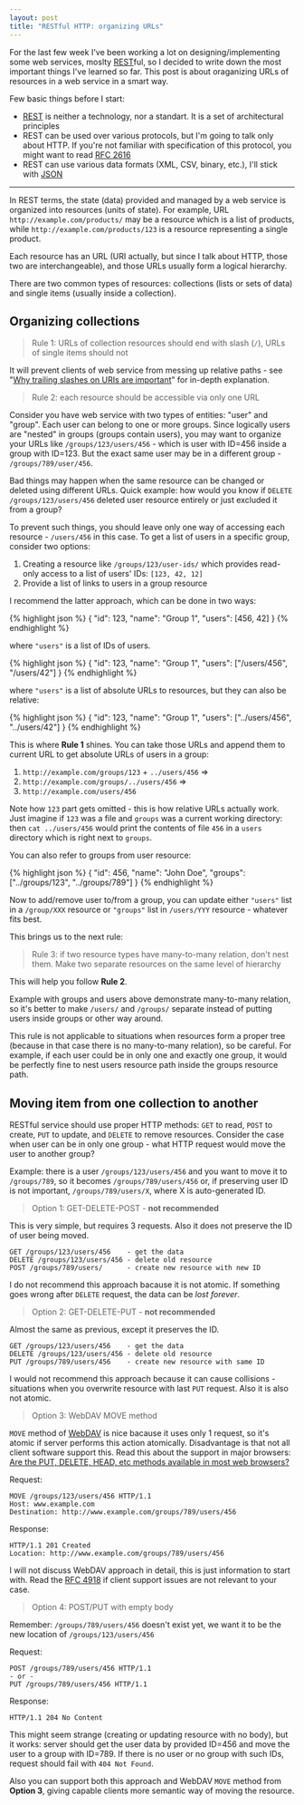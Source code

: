 ```yaml
---
layout: post
title: "RESTful HTTP: organizing URLs"
---
```


For the last few week I've been working a lot on designing/implementing some web services, moslty [REST][]ful, so I decided to write down the most important things I've learned so far. This post is about oraganizing URLs of resources in a web service in a smart way.

Few basic things before I start:

- [REST][] is neither a technology, nor a standart. It is a set of architectural principles
- REST can be used over various protocols, but I'm going to talk only about HTTP. If you're not familiar with specification of this protocol, you might want to read [RFC 2616][]
- REST can use various data formats (XML, CSV, binary, etc.), I'll stick with [JSON][]

[REST]: https://en.wikipedia.org/wiki/Representational_state_transfer
[RFC 2616]: http://tools.ietf.org/html/rfc2616
[JSON]: http://json.org/

----

In REST terms, the state (data) provided and managed by a web service is organized into resources (units of state). For example, URL `http://example.com/products/` may be a resource which is a list of products, while `http://example.com/products/123` is a resource representing a single product.

Each resource has an URL (URI actually, but since I talk about HTTP, those two are interchangeable), and those URLs usually form a logical hierarchy.

There are two common types of resources: collections (lists or sets of data) and single items (usually inside a collection).

## Organizing collections

> Rule 1: URLs of collection resources should end with slash (`/`),
> URLs of single items should not

It will prevent clients of web service from messing up relative paths - see "[Why trailing slashes on URIs are important](http://cdivilly.wordpress.com/2014/03/11/why-trailing-slashes-on-uris-are-important/)" for in-depth explanation.

> Rule 2: each resource should be accessible via only one URL

Consider you have web service with two types of entities: "user" and "group". Each user can belong to one or more groups. Since logically users are "nested" in groups (groups contain users), you may want to organize your URLs like `/groups/123/users/456` - which is user with ID=456 inside a group with ID=123. But the exact same user may be in a different group - `/groups/789/user/456`.

Bad things may happen when the same resource can be changed or deleted using different URLs. Quick example: how would you know if `DELETE /groups/123/users/456` deleted user resource entirely or just excluded it from a group?

To prevent such things, you should leave only one way of accessing each resource - `/users/456` in this case. To get a list of users in a specific group, consider two options:

1. Creating a resource like `/groups/123/user-ids/` which provides read-only access to a list of users' IDs: `[123, 42, 12]`
2. Provide a list of links to users in a group resource

I recommend the latter approach, which can be done in two ways:

{% highlight json %}
{
    "id": 123,
    "name": "Group 1",
    "users": [456, 42]
}
{% endhighlight %}

where `"users"` is a list of IDs of users.

{% highlight json %}
{
    "id": 123,
    "name": "Group 1",
    "users": ["/users/456", "/users/42"]
}
{% endhighlight %}

where `"users"` is a list of absolute URLs to resources, but they can also be relative:

{% highlight json %}
{
    "id": 123,
    "name": "Group 1",
    "users": ["../users/456", "../users/42"]
}
{% endhighlight %}

This is where **Rule 1** shines. You can take those URLs and append them to current URL to get absolute URLs of users in a group:

1. `http://example.com/groups/123` + `../users/456` =>
2. `http://example.com/groups/../users/456` =>
3. `http://example.com/users/456`

Note how `123` part gets omitted - this is how relative URLs actually work. Just imagine if `123` was a file and `groups` was a current working directory: then `cat ../users/456` would print the contents of file `456` in a `users` directory which is right next to `groups`. 

You can also refer to groups from user resource:

{% highlight json %}
{
    "id": 456,
    "name": "John Doe",
    "groups": ["../groups/123", "../groups/789"]
}
{% endhighlight %}

Now to add/remove user to/from a group, you can update either `"users"` list in a `/group/XXX` resource or `"groups"` list in `/users/YYY` resource - whatever fits best.

This brings us to the next rule:

> Rule 3: if two resource types have many-to-many relation, don't nest them.
> Make two separate resources on the same level of hierarchy

This will help you follow **Rule 2**.

Example with groups and users above demonstrate many-to-many relation, so it's better to make `/users/` and `/groups/` separate instead of putting users inside groups or other way around.

This rule is not applicable to situations when resources form a proper tree (because in that case there is no many-to-many relation), so be careful. For example, if each user could be in only one and exactly one group, it would be perfectly fine to nest users resource path inside the groups resource path.

## Moving item from one collection to another

RESTful service should use proper HTTP methods: `GET` to read, `POST` to create, `PUT` to update, and `DELETE` to remove resources. Consider the case when user can be in only one group - what HTTP request would move the user to another group?

Example: there is a user `/groups/123/users/456` and you want to move it to `/groups/789`, so it becomes `/groups/789/users/456` or, if preserving user ID is not important, `/groups/789/users/X`, where X is auto-generated ID.

> Option 1: GET-DELETE-POST - **not recommended**

This is very simple, but requires 3 requests. Also it does not preserve the ID of user being moved.

    GET /groups/123/users/456    - get the data
    DELETE /groups/123/users/456 - delete old resource
    POST /groups/789/users/      - create new resource with new ID

I do not recommend this approach bacause it is not atomic. If something goes wrong after `DELETE` request, the data can be *lost forever*.

> Option 2: GET-DELETE-PUT - **not recommended**

Almost the same as previous, except it preserves the ID.

    GET /groups/123/users/456    - get the data
    DELETE /groups/123/users/456 - delete old resource
    PUT /groups/789/users/456    - create new resource with same ID

I would not recommend this approach because it can cause collisions - situations when you overwrite resource with last `PUT` request. Also it is also not atomic.

> Option 3: WebDAV MOVE method

`MOVE` method of [WebDAV][] is nice bacause it uses only 1 request, so it's atomic if server performs this action atomically. Disadvantage is that not all client software support this. Read this about the support in major browsers: [Are the PUT, DELETE, HEAD, etc methods available in most web browsers?](http://stackoverflow.com/q/165779/484666)

Request:

    MOVE /groups/123/users/456 HTTP/1.1
    Host: www.example.com
    Destination: http://www.example.com/groups/789/users/456

Response:

    HTTP/1.1 201 Created
    Location: http://www.example.com/groups/789/users/456

I will not discuss WebDAV approach in detail, this is just information to start with. Read the [RFC 4918][WebDAV] if client support issues are not relevant to your case.

[WebDAV]: http://tools.ietf.org/html/rfc4918

> Option 4: POST/PUT with empty body

Remember: `/groups/789/users/456` doesn't exist yet, we want it to be the new location of `/groups/123/users/456`

Request:

    POST /groups/789/users/456 HTTP/1.1
    - or -
    PUT /groups/789/users/456 HTTP/1.1

Response:

    HTTP/1.1 204 No Content

This might seem strange (creating or updating resource with no body), but it works: server should get the user data by provided ID=456 and move the user to a group with ID=789. If there is no user or no group with such IDs, request should fail with `404 Not Found`.

Also you can support both this approach and WebDAV `MOVE` method from **Option 3**, giving capable clients more semantic way of moving the resource.
